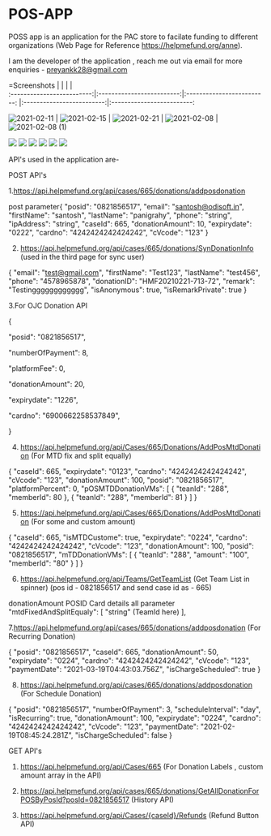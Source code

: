 # POS-APP
POSS app is an application for the PAC store to facilate funding to different organizations (Web Page for Reference https://helpmefund.org/anne).

I am the developer of the application , reach me out via email for more enquiries - preyankk28@gmail.com
 
 =Screenshots             |                          |                             |                             |                        
:-------------------------:|:-------------------------:|:-------------------------: |:-------------------------:|:-------------------------:

![2021-02-11](https://user-images.githubusercontent.com/72382646/111120758-c6faa800-8591-11eb-8c28-3fb0990862c1.png)  |  ![2021-02-15](https://user-images.githubusercontent.com/72382646/111074320-7723ce80-8508-11eb-99de-d152e5f79194.jpg) | ![2021-02-21](https://user-images.githubusercontent.com/72382646/111074323-78ed9200-8508-11eb-9ff1-d092df7ea791.jpg)  | 
![2021-02-08](https://user-images.githubusercontent.com/72382646/111074325-79862880-8508-11eb-8e74-a42c23fa355d.jpg)  | 
![2021-02-08 (1)](https://user-images.githubusercontent.com/72382646/111074326-7a1ebf00-8508-11eb-88e7-7a42b51c2cb3.jpg)


![](https://img.shields.io/badge/VOLLEY-informational?style=flat&logo=<POS>&logoColor=white&color=2bbc8a)
![](https://img.shields.io/badge/MaterialDesign-informational?style=flat&logo=<POS>&logoColor=white&color=2bbc8a)
![](https://img.shields.io/badge/Code-JAVA-informational?style=flat&logo=<POS>&logoColor=white&color=2bbc8a)
![](https://img.shields.io/badge/API-RETROFIT-informational?style=flat&logo=<POS>&logoColor=white&color=2bbc8a)
![](https://img.shields.io/badge/Editor-IntellijIdea-informational?style=flat&logo=<POS>&logoColor=white&color=2bbc8a)
![](https://img.shields.io/badge/ANDROID-informational?style=flat&logo=<POS>&logoColor=white&color=2bbc8a)



API's used in the application are-

POST API's

1.https://api.helpmefund.org/api/cases/665/donations/addposdonation

post parameter{
  "posid": "0821856517",
  "email": "santosh@odisoft.in",
  "firstName": "santosh",
  "lastName": "panigrahy",
  "phone": "string",
  "ipAddress": "string",
  "caseId": 665,
  "donationAmount": 10,
  "expirydate": "0222",
  "cardno": "4242424242424242",
  "cVcode": "123"
}

2. https://api.helpmefund.org/api/cases/665/donations/SynDonationInfo (used in the third page for sync user)


 {
  "email": "test@gmail.com",
  "firstName": "Test123",
  "lastName": "test456",
  "phone": "4578965878",
  "donationID": "HMF20210221-713-72",
  "remark": "Testingggggggggggg",
  "isAnonymous": true,
  "isRemarkPrivate": true
}

3.For OJC Donation API


{

  "posid": "0821856517",

   "numberOfPayment": 8,

  "platformFee": 0,

   "donationAmount": 20,

  "expirydate": "1226",

  "cardno": "6900662258537849",

  }
  
  4. https://api.helpmefund.org/api/Cases/665/Donations/AddPosMtdDonation (For MTD fix and split equally)
  
  {
 "caseId": 665,
   "expirydate": "0123",
 "cardno": "4242424242424242",
 "cVcode": "123",
  "donationAmount": 100,
 "posid": "0821856517",
  "platformPercent": 0,
   "pOSMTDDonationVMs": [
   {
     "teanId": "288",
     "memberId": 80
   },
   {
     "teanId": "288",
     "memberId": 81
   }
 ]
}

5.  https://api.helpmefund.org/api/Cases/665/Donations/AddPosMtdDonation (For some and custom amount)

{
 "caseId": 665,
 "isMTDCustome": true,
 "expirydate": "0224",
 "cardno": "4242424242424242",
 "cVcode": "123",
 "donationAmount": 100,
 "posid": "0821856517",
 "mTDDonationVMs": [
   {
     "teanId": "288",
     "amount": "100",
     "memberId": "80"
   }
 ]
}


6. https://api.helpmefund.org/api/Teams/GetTeamList (Get Team List in spinner)
(pos id - 0821856517
and send case id as - 665)

donationAmount
POSID
Card details all parameter
"mtdFixedAndSplitEqualy": [
   "string" (TeamId here)
 ],
 
 
7.https://api.helpmefund.org/api/cases/665/donations/addposdonation (For Recurring Donation)

{
 "posid": "0821856517",
 "caseId": 665,
 "donationAmount": 50,
 "expirydate": "0224",
 "cardno": "4242424242424242",
 "cVcode": "123",
 "paymentDate": "2021-03-19T04:43:03.756Z",
 "isChargeScheduled": true
}

8. https://api.helpmefund.org/api/cases/665/donations/addposdonation (For Schedule Donation)

{
 "posid": "0821856517",
 "numberOfPayment": 3,
 "scheduleInterval": "day",
 "isRecurring": true,
 "donationAmount": 100,
 "expirydate": "0224",
 "cardno": "4242424242424242",
 "cVcode": "123",
 "paymentDate": "2021-02-19T08:45:24.281Z",
 "isChargeScheduled": false
}


GET API's

1. https://api.helpmefund.org/api/Cases/665 (For Donation Labels , custom amount array in the API)

2. https://api.helpmefund.org/api/cases/665/donations/GetAllDonationForPOSByPosId?posId=0821856517 (History API)

3. https://api.helpmefund.org/api/Cases/{caseId}/Refunds (Refund Button API)
